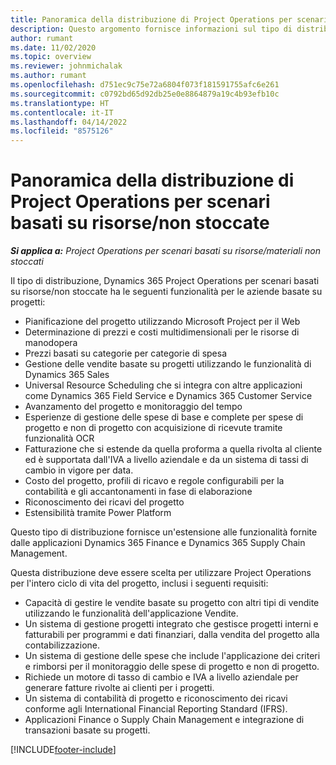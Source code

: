 ```yaml
---
title: Panoramica della distribuzione di Project Operations per scenari basati su risorse/non stoccate
description: Questo argomento fornisce informazioni sul tipo di distribuzione, Project Operations per scenari basati su risorse/non stoccate.
author: rumant
ms.date: 11/02/2020
ms.topic: overview
ms.reviewer: johnmichalak
ms.author: rumant
ms.openlocfilehash: d751ec9c75e72a6804f073f181591755afc6e261
ms.sourcegitcommit: c0792bd65d92db25e0e8864879a19c4b93efb10c
ms.translationtype: HT
ms.contentlocale: it-IT
ms.lasthandoff: 04/14/2022
ms.locfileid: "8575126"
---
```

# <a name="project-operations-for-resourcenon-stocked-based-scenarios-deployment-overview"></a>Panoramica della distribuzione di Project Operations per scenari basati su risorse/non stoccate

_**Si applica a:** Project Operations per scenari basati su risorse/materiali non stoccati_

Il tipo di distribuzione, Dynamics 365 Project Operations per scenari basati su risorse/non stoccate ha le seguenti funzionalità per le aziende basate su progetti:

- Pianificazione del progetto utilizzando Microsoft Project per il Web
- Determinazione di prezzi e costi multidimensionali per le risorse di manodopera
- Prezzi basati su categorie per categorie di spesa
- Gestione delle vendite basate su progetti utilizzando le funzionalità di Dynamics 365 Sales
- Universal Resource Scheduling che si integra con altre applicazioni come Dynamics 365 Field Service e Dynamics 365 Customer Service
- Avanzamento del progetto e monitoraggio del tempo
- Esperienze di gestione delle spese di base e complete per spese di progetto e non di progetto con acquisizione di ricevute tramite funzionalità OCR
- Fatturazione che si estende da quella proforma a quella rivolta al cliente ed è supportata dall'IVA a livello aziendale e da un sistema di tassi di cambio in vigore per data.
- Costo del progetto, profili di ricavo e regole configurabili per la contabilità e gli accantonamenti in fase di elaborazione
- Riconoscimento dei ricavi del progetto
- Estensibilità tramite Power Platform

Questo tipo di distribuzione fornisce un'estensione alle funzionalità fornite dalle applicazioni Dynamics 365 Finance e Dynamics 365 Supply Chain Management.

Questa distribuzione deve essere scelta per utilizzare Project Operations per l'intero ciclo di vita del progetto, inclusi i seguenti requisiti:

- Capacità di gestire le vendite basate su progetto con altri tipi di vendite utilizzando le funzionalità dell'applicazione Vendite.
- Un sistema di gestione progetti integrato che gestisce progetti interni e fatturabili per programmi e dati finanziari, dalla vendita del progetto alla contabilizzazione.
- Un sistema di gestione delle spese che include l'applicazione dei criteri e rimborsi per il monitoraggio delle spese di progetto e non di progetto.
- Richiede un motore di tasso di cambio e IVA a livello aziendale per generare fatture rivolte ai clienti per i progetti.
- Un sistema di contabilità di progetto e riconoscimento dei ricavi conforme agli International Financial Reporting Standard (IFRS).
- Applicazioni Finance o Supply Chain Management e integrazione di transazioni basate su progetti.


[!INCLUDE[footer-include](../includes/footer-banner.md)]
